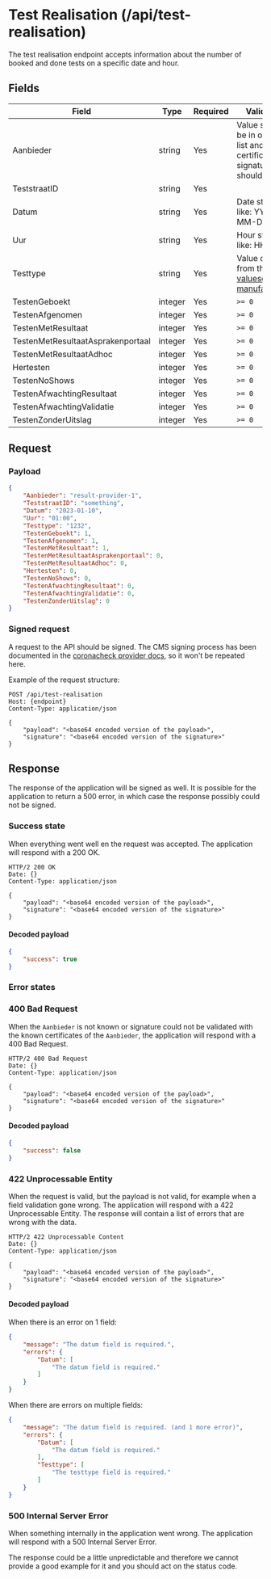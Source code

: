 # Test Realisation (/api/test-realisation)

The test realisation endpoint accepts information about the number of booked and done tests on a specific date and hour.

## Fields

| Field                             | Type    | Required | Validation                                                                                                                                |
|-----------------------------------|---------|----------|-------------------------------------------------------------------------------------------------------------------------------------------|
| Aanbieder                         | string  | Yes      | Value should be in our allow list and signing certificate of signature should match                                                       |
| TeststraatID                      | string  | Yes      |                                                                                                                                           |
| Datum                             | string  | Yes      | Date string like: YYYY-MM-DD                                                                                                              |
| Uur                               | string  | Yes      | Hour string like: HH:MM                                                                                                                   |
| Testtype                          | string  | Yes      | Value or name from the [EU valueset for manufacturers](https://github.com/ehn-dcc-development/eu-dcc-valuesets/blob/main/test-manf.json). |
| TestenGeboekt                     | integer | Yes      | `>= 0`                                                                                                                                    |
| TestenAfgenomen                   | integer | Yes      | `>= 0`                                                                                                                                    |
| TestenMetResultaat                | integer | Yes      | `>= 0`                                                                                                                                    |
| TestenMetResultaatAsprakenportaal | integer | Yes      | `>= 0`                                                                                                                                    |
| TestenMetResultaatAdhoc           | integer | Yes      | `>= 0`                                                                                                                                    |
| Hertesten                         | integer | Yes      | `>= 0`                                                                                                                                    |
| TestenNoShows                     | integer | Yes      | `>= 0`                                                                                                                                    |
| TestenAfwachtingResultaat         | integer | Yes      | `>= 0`                                                                                                                                    |
| TestenAfwachtingValidatie         | integer | Yes      | `>= 0`                                                                                                                                    |
| TestenZonderUitslag               | integer | Yes      | `>= 0`                                                                                                                                    |

## Request

### Payload
```json
{
    "Aanbieder": "result-provider-1",
    "TeststraatID": "something",
    "Datum": "2023-01-10",
    "Uur": "01:00",
    "Testtype": "1232",
    "TestenGeboekt": 1,
    "TestenAfgenomen": 1,
    "TestenMetResultaat": 1,
    "TestenMetResultaatAsprakenportaal": 0,
    "TestenMetResultaatAdhoc": 0,
    "Hertesten": 0,
    "TestenNoShows": 0,
    "TestenAfwachtingResultaat": 0,
    "TestenAfwachtingValidatie": 0,
    "TestenZonderUitslag": 0
}
```


### Signed request
A request to the API should be signed. The CMS signing process has been documented in the [coronacheck provider docs](https://github.com/minvws/nl-covid19-coronacheck-provider-docs/blob/main/docs/providing-events-by-digid.md#cms-signature-algorithm), so it won't be repeated here.

Example of the request structure:
````
POST /api/test-realisation
Host: {endpoint}
Content-Type: application/json

{
    "payload": "<base64 encoded version of the payload>",
    "signature": "<base64 encoded version of the signature>"
}
````

## Response
The response of the application will be signed as well. It is possible for the application to return a 500 error, in which case the response possibly could not be signed. 

### Success state
When everything went well en the request was accepted. The application will respond with a 200 OK.
````
HTTP/2 200 OK
Date: {}
Content-Type: application/json

{
    "payload": "<base64 encoded version of the payload>",
    "signature": "<base64 encoded version of the signature>"
}
````

#### Decoded payload
```json
{
    "success": true
}
```


### Error states
### 400 Bad Request
When the `Aanbieder` is not known or signature could not be validated with the known certificates of the `Aanbieder`, the application will respond with a 400 Bad Request.

````
HTTP/2 400 Bad Request
Date: {}
Content-Type: application/json

{
    "payload": "<base64 encoded version of the payload>",
    "signature": "<base64 encoded version of the signature>"
}
````

#### Decoded payload
```json
{
    "success": false
}
```


### 422 Unprocessable Entity
When the request is valid, but the payload is not valid, for example when a field validation gone wrong. The application will respond with a 422 Unprocessable Entity. The response will contain a list of errors that are wrong with the data.

````
HTTP/2 422 Unprocessable Content
Date: {}
Content-Type: application/json

{
    "payload": "<base64 encoded version of the payload>",
    "signature": "<base64 encoded version of the signature>"
}
````

#### Decoded payload
When there is an error on 1 field:
```json
{
    "message": "The datum field is required.",
    "errors": {
        "Datum": [
            "The datum field is required."
        ]
    }
}
```

When there are errors on multiple fields:
```json
{
    "message": "The datum field is required. (and 1 more error)",
    "errors": {
        "Datum": [
            "The datum field is required."
        ],
        "Testtype": [
            "The testtype field is required."
        ]
    }
}
```

### 500 Internal Server Error
When something internally in the application went wrong. The application will respond with a 500 Internal Server Error.

The response could be a little unpredictable and therefore we cannot provide a good example for it and you should act on the status code.
